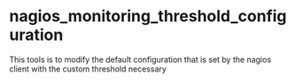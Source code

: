 # nagios_monitoring_threshold_configuration
This tools is to modify the default configuration that is set by the nagios client with the custom threshold necessary
